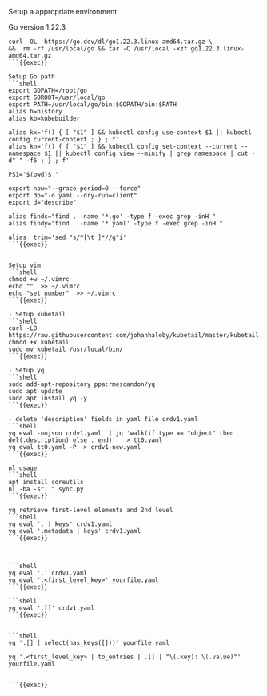 Setup a appropriate environment.

Go version 1.22.3
```shell
curl -OL  https://go.dev/dl/go1.22.3.linux-amd64.tar.gz \
&&  rm -rf /usr/local/go && tar -C /usr/local -xzf go1.22.3.linux-amd64.tar.gz
```{{exec}}

Setup Go path
```shell
export GOPATH=/root/go
export GOROOT=/usr/local/go
export PATH=/usr/local/go/bin:$GOPATH/bin:$PATH
alias h=history
alias kb=kubebuilder
 
alias kx='f() { [ "$1" ] && kubectl config use-context $1 || kubectl config current-context ; } ; f'
alias kn='f() { [ "$1" ] && kubectl config set-context --current --namespace $1 || kubectl config view --minify | grep namespace | cut -d" " -f6 ; } ; f'

PS1='$(pwd)$ '

export now="--grace-period=0 --force"
export do="-o yaml --dry-run=client"
export d="describe"
 
alias finds="find . -name '*.go' -type f -exec grep -inH "
alias findy="find . -name '*.yaml' -type f -exec grep -inH "

alias  trim='sed "s/^[\t ]*//g"i'
```{{exec}}


Setup vim
```shell
chmod +w ~/.vimrc
echo ""  >> ~/.vimrc
echo "set number"  >> ~/.vimrc
```{{exec}}

- Setup kubetail
```shell
curl -LO https://raw.githubusercontent.com/johanhaleby/kubetail/master/kubetail
chmod +x kubetail
sudo mv kubetail /usr/local/bin/
```{{exec}}

- Setup yq
```shell
sudo add-apt-repository ppa:rmescandon/yq
sudo apt update
sudo apt install yq -y
```{{exec}}

- delete 'description' fields in yaml file crdv1.yaml
```shell
yq eval -o=json crdv1.yaml  | jq 'walk(if type == "object" then del(.description) else . end)'   > tt0.yaml
yq eval tt0.yaml -P  > crdv1-new.yaml
```{{exec}}

nl usage
```shell
apt install coreutils
nl -ba -s": " sync.py
```{{exec}}

yq retrieve first-level elements and 2nd level 
```shell
yq eval '. | keys' crdv1.yaml
yq eval '.metadata | keys' crdv1.yaml
```{{exec}}



```shell
yq eval '.' crdv1.yaml
yq eval '.<first_level_key>' yourfile.yaml
```{{exec}}

```shell
yq eval '.[]' crdv1.yaml 
```{{exec}}


```shell
yq '.[] | select(has_keys([]))' yourfile.yaml

yq '.<first_level_key> | to_entries | .[] | "\(.key): \(.value)"' yourfile.yaml


```{{exec}}


